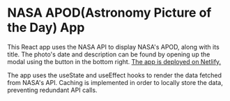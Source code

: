 # NASA APOD(Astronomy Picture of the Day) App

This React app uses the NASA API to display NASA's APOD, along with its title. The photo's date and description can be found by opening up the modal using the button in the bottom right. [The app is deployed on Netlify.](https://pjgeronimo-apod-app.netlify.app/)

The app uses the useState and useEffect hooks to render the data fetched from NASA's API. Caching is implemented in order to locally store the data, preventing redundant API calls.
